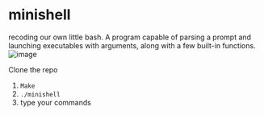 # minishell
recoding our own little bash. A program capable of parsing a prompt and launching executables with arguments, along with a few built-in functions.
![image](https://github.com/orgaOurcode/minishell/blob/master/minishell.png)

Clone the repo
1. `Make`
2. `./minishell`
3. type your commands
